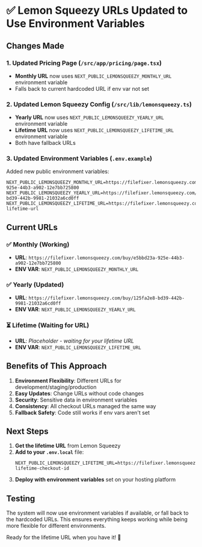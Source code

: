 # ✅ Lemon Squeezy URLs Updated to Use Environment Variables

## Changes Made

### 1. Updated Pricing Page (`/src/app/pricing/page.tsx`)
- **Monthly URL** now uses `NEXT_PUBLIC_LEMONSQUEEZY_MONTHLY_URL` environment variable
- Falls back to current hardcoded URL if env var not set

### 2. Updated Lemon Squeezy Config (`/src/lib/lemonsqueezy.ts`)
- **Yearly URL** now uses `NEXT_PUBLIC_LEMONSQUEEZY_YEARLY_URL` environment variable  
- **Lifetime URL** now uses `NEXT_PUBLIC_LEMONSQUEEZY_LIFETIME_URL` environment variable
- Both have fallback URLs

### 3. Updated Environment Variables (`.env.example`)
Added new public environment variables:
```env
NEXT_PUBLIC_LEMONSQUEEZY_MONTHLY_URL=https://filefixer.lemonsqueezy.com/buy/e5bbd23a-925e-44b3-a902-12e7bb725800
NEXT_PUBLIC_LEMONSQUEEZY_YEARLY_URL=https://filefixer.lemonsqueezy.com/buy/125fa2e8-bd39-442b-9981-21032a6cd0ff
NEXT_PUBLIC_LEMONSQUEEZY_LIFETIME_URL=https://filefixer.lemonsqueezy.com/buy/your-lifetime-url
```

## Current URLs

### ✅ Monthly (Working)
- **URL**: `https://filefixer.lemonsqueezy.com/buy/e5bbd23a-925e-44b3-a902-12e7bb725800`
- **ENV VAR**: `NEXT_PUBLIC_LEMONSQUEEZY_MONTHLY_URL`

### ✅ Yearly (Updated)  
- **URL**: `https://filefixer.lemonsqueezy.com/buy/125fa2e8-bd39-442b-9981-21032a6cd0ff`
- **ENV VAR**: `NEXT_PUBLIC_LEMONSQUEEZY_YEARLY_URL`

### ⏳ Lifetime (Waiting for URL)
- **URL**: *Placeholder - waiting for your lifetime URL*
- **ENV VAR**: `NEXT_PUBLIC_LEMONSQUEEZY_LIFETIME_URL`

## Benefits of This Approach

1. **Environment Flexibility**: Different URLs for development/staging/production
2. **Easy Updates**: Change URLs without code changes
3. **Security**: Sensitive data in environment variables
4. **Consistency**: All checkout URLs managed the same way
5. **Fallback Safety**: Code still works if env vars aren't set

## Next Steps

1. **Get the lifetime URL** from Lemon Squeezy
2. **Add to your `.env.local`** file:
   ```env
   NEXT_PUBLIC_LEMONSQUEEZY_LIFETIME_URL=https://filefixer.lemonsqueezy.com/buy/your-lifetime-checkout-id
   ```
3. **Deploy with environment variables** set on your hosting platform

## Testing

The system will now use environment variables if available, or fall back to the hardcoded URLs. This ensures everything keeps working while being more flexible for different environments.

Ready for the lifetime URL when you have it! 🚀
